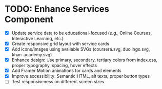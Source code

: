 # TODO: Enhance Services Component

- [x] Update service data to be educational-focused (e.g., Online Courses, Interactive Learning, etc.)
- [x] Create responsive grid layout with service cards
- [x] Add icons/images using available SVGs (coursera.svg, duolingo.svg, khan-academy.svg)
- [x] Enhance design: Use primary, secondary, tertiary colors from index.css, proper typography, spacing, hover effects
- [x] Add Framer Motion animations for cards and elements
- [x] Improve accessibility: Semantic HTML, alt texts, proper button types
- [ ] Test responsiveness on different screen sizes
